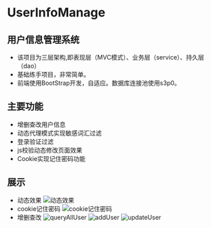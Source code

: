 # UserInfoManage
## 用户信息管理系统
 - 该项目为三层架构,即表现层（MVC模式）、业务层（service）、持久层（dao）
 - 基础练手项目，非常简单。
 - 前端使用BootStrap开发，自适应。数据库连接池使用s3p0。

## 主要功能
- 增删查改用户信息
- 动态代理模式实现敏感词汇过滤
- 登录验证过滤
- js校验动态修改页面效果
- Cookie实现记住密码功能

## 展示
- 动态效果
![动态效果](https://ws2.sinaimg.cn/large/007ThgE5gy1g5c5l1dngij31hc0rrgmr.jpg)
- cookie记住密码
![cookie记住密码](https://ws1.sinaimg.cn/large/007ThgE5gy1g5c5q1rxipj31hc0u0ade.jpg)
- 增删查改
![queryAllUser](https://ws1.sinaimg.cn/large/007ThgE5gy1g5c5l1rr8nj31hc0rwjuw.jpg)
![addUser](https://wx3.sinaimg.cn/large/007ThgE5gy1g5c5l0sin0j31hc0rumyq.jpg)
![updateUser](https://wx4.sinaimg.cn/large/007ThgE5gy1g5c5l1124dj31hc0rvq4o.jpg)

